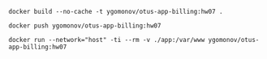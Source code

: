 ```shell
docker build --no-cache -t ygomonov/otus-app-billing:hw07 .
```

```shell
docker push ygomonov/otus-app-billing:hw07
```

```shell
docker run --network="host" -ti --rm -v ./app:/var/www ygomonov/otus-app-billing:hw07
```